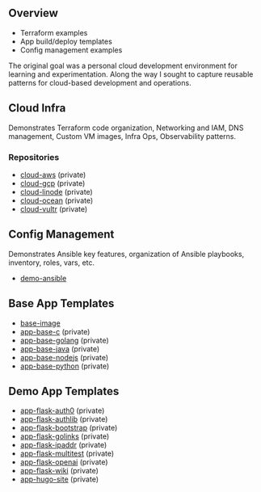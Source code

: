 Overview
--------

* Terraform examples
* App build/deploy templates
* Config management examples

The original goal was a personal cloud development environment for
learning and experimentation. Along the way I sought to capture reusable
patterns for cloud-based development and operations.


Cloud Infra
-----------

Demonstrates Terraform code organization, Networking and IAM, DNS management,
Custom VM images, Infra Ops, Observability patterns.

### Repositories
* [cloud-aws](https://github.com/coreinfra-org/cloud-aws) (private)
* [cloud-gcp](https://github.com/coreinfra-org/cloud-gcp) (private)
* [cloud-linode](https://github.com/coreinfra-org/cloud-linode) (private)
* [cloud-ocean](https://github.com/coreinfra-org/cloud-ocean) (private)
* [cloud-vultr](https://github.com/coreinfra-org/cloud-vultr) (private)


Config Management
-----------------

Demonstrates Ansible key features, organization of Ansible playbooks,
inventory, roles, vars, etc.

* [demo-ansible](https://github.com/coreinfra-org/demo-ansible)


Base App Templates
------------------

* [base-image](https://github.com/coreinfra-org/base-image)
* [app-base-c](https://github.com/coreinfra-org/app-base-c) (private)
* [app-base-golang](https://github.com/coreinfra-org/app-base-golang) (private)
* [app-base-java](https://github.com/coreinfra-org/app-base-java) (private)
* [app-base-nodejs](https://github.com/coreinfra-org/app-base-nodejs) (private)
* [app-base-python](https://github.com/coreinfra-org/app-base-python) (private)


Demo App Templates
------------------

* [app-flask-auth0](https://github.com/coreinfra-org/app-flask-auth0) (private)
* [app-flask-authlib](https://github.com/coreinfra-org/app-flask-authlib) (private)
* [app-flask-bootstrap](https://github.com/coreinfra-org/app-flask-bootstrap) (private)
* [app-flask-golinks](https://github.com/coreinfra-org/app-flask-golinks) (private)
* [app-flask-ipaddr](https://github.com/coreinfra-org/app-flask-ipaddr) (private)
* [app-flask-multitest](https://github.com/coreinfra-org/app-flask-multitest) (private)
* [app-flask-openai](https://github.com/coreinfra-org/app-flask-openai) (private)
* [app-flask-wiki](https://github.com/coreinfra-org/app-flask-wiki) (private)
* [app-hugo-site](https://github.com/coreinfra-org/app-hugo-site) (private)
